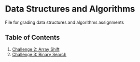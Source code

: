 # Data Structures and Algorithms
File for grading data structures and algorithms assignments
## Table of Contents
1. [Challenge 2: Array Shift](Challenges/ArrayShift)
2. [Challenge 3: Binary Search](Challenges/BinarySearch)
